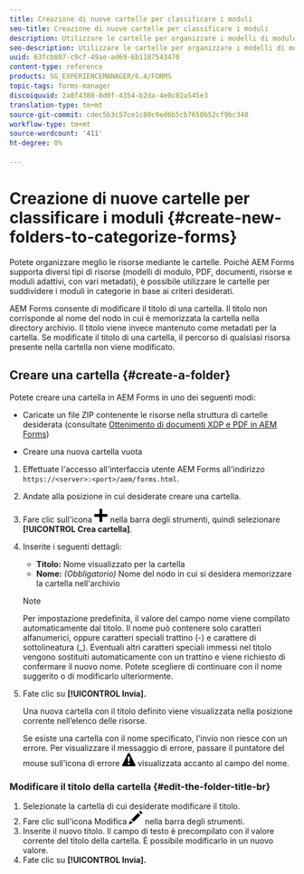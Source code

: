 ```yaml
---
title: Creazione di nuove cartelle per classificare i moduli
seo-title: Creazione di nuove cartelle per classificare i moduli
description: Utilizzare le cartelle per organizzare i modelli di modulo, i PDF, le risorse e i moduli adattivi.
seo-description: Utilizzare le cartelle per organizzare i modelli di modulo, i PDF, le risorse e i moduli adattivi.
uuid: 63fcb807-c9cf-49ae-ad69-6b1187543470
content-type: reference
products: SG_EXPERIENCEMANAGER/6.4/FORMS
topic-tags: forms-manager
discoiquuid: 2a8f4380-8d0f-4354-b2da-4e0c02a545e3
translation-type: tm+mt
source-git-commit: cdec5b3c57ce1c80c0ed6b5cb7650b52cf9bc340
workflow-type: tm+mt
source-wordcount: '411'
ht-degree: 0%

---
```



# Creazione di nuove cartelle per classificare i moduli {#create-new-folders-to-categorize-forms}

Potete organizzare meglio le risorse mediante le cartelle. Poiché  AEM Forms supporta diversi tipi di risorse (modelli di modulo, PDF, documenti, risorse e moduli adattivi, con vari metadati), è possibile utilizzare le cartelle per suddividere i moduli in categorie in base ai criteri desiderati.

 AEM Forms consente di modificare il titolo di una cartella. Il titolo non corrisponde al nome del nodo in cui è memorizzata la cartella nella directory archivio. Il titolo viene invece mantenuto come metadati per la cartella. Se modificate il titolo di una cartella, il percorso di qualsiasi risorsa presente nella cartella non viene modificato.

## Creare una cartella {#create-a-folder}

Potete creare una cartella in  AEM Forms in uno dei seguenti modi:

* Caricate un file ZIP contenente le risorse nella struttura di cartelle desiderata (consultate [Ottenimento di documenti XDP e PDF in  AEM Forms](/help/forms/using/get-xdp-pdf-documents-aem.md))

* Creare una nuova cartella vuota

1. Effettuate l&#39;accesso all&#39;interfaccia utente  AEM Forms all&#39;indirizzo `https://<server>:<port>/aem/forms.html`.
1. Andate alla posizione in cui desiderate creare una cartella.
1. Fare clic sull&#39;icona ![aem6forms_add](assets/aem6forms_add.png) nella barra degli strumenti, quindi selezionare **[!UICONTROL Crea cartella]**.

1. Inserite i seguenti dettagli:

   * **Titolo:** Nome visualizzato per la cartella
   * **Nome:** *(Obbligatorio)* Nome del nodo in cui si desidera memorizzare la cartella nell&#39;archivio

   >[!NOTE]
   >
   >Per impostazione predefinita, il valore del campo nome viene compilato automaticamente dal titolo. Il nome può contenere solo caratteri alfanumerici, oppure caratteri speciali trattino (-) e carattere di sottolineatura (_). Eventuali altri caratteri speciali immessi nel titolo vengono sostituiti automaticamente con un trattino e viene richiesto di confermare il nuovo nome. Potete scegliere di continuare con il nome suggerito o di modificarlo ulteriormente.

1. Fate clic su **[!UICONTROL Invia].**

   Una nuova cartella con il titolo definito viene visualizzata nella posizione corrente nell’elenco delle risorse.

   Se esiste una cartella con il nome specificato, l&#39;invio non riesce con un errore. Per visualizzare il messaggio di errore, passare il puntatore del mouse sull&#39;icona di errore ![aem6forms_error_alert](assets/aem6forms_error_alert.png) visualizzata accanto al campo del nome.

### Modificare il titolo della cartella {#edit-the-folder-title-br}

1. Selezionate la cartella di cui desiderate modificare il titolo.
1. Fare clic sull&#39;icona Modifica ![aem6forms_edit](assets/aem6forms_edit.png) nella barra degli strumenti.
1. Inserite il nuovo titolo. Il campo di testo è precompilato con il valore corrente del titolo della cartella. È possibile modificarlo in un nuovo valore.
1. Fate clic su **[!UICONTROL Invia].**

